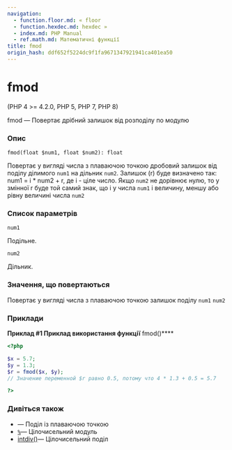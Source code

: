 ```yaml
---
navigation:
  - function.floor.md: « floor
  - function.hexdec.md: hexdec »
  - index.md: PHP Manual
  - ref.math.md: Математичні функції
title: fmod
origin_hash: ddf652f5224dc9f1fa9671347921941ca401ea50
---
```

# fmod

(PHP 4 >= 4.2.0, PHP 5, PHP 7, PHP 8)

fmod — Повертає дрібний залишок від розподілу по модулю

### Опис

```methodsynopsis
fmod(float $num1, float $num2): float
```

Повертає у вигляді числа з плаваючою точкою дробовий залишок від поділу ділимого `num1` на дільник `num2`. Залишок (r) буде визначено так: num1 = i \* num2 + r, де i - ціле число. Якщо `num2` не дорівнює нулю, то у змінної r буде той самий знак, що і у числа `num1` і величину, меншу або рівну величині числа `num2`

### Список параметрів

`num1`

Подільне.

`num2`

Дільник.

### Значення, що повертаються

Повертає у вигляді числа з плаваючою точкою залишок поділу `num1` `num2`

### Приклади

**Приклад #1 Приклад використання функції** fmod()\*\*\*\*

```php
<?php

$x = 5.7;
$y = 1.3;
$r = fmod($x, $y);
// Значение переменной $r равно 0.5, потому что 4 * 1.3 + 0.5 = 5.7

?>
```

### Дивіться також

-   [](language.operators.arithmetic.md)— Поділ із плаваючою точкою
-   [`%`](language.operators.arithmetic.md)— Цілочисельний модуль
-   [intdiv()](function.intdiv.md)— Цілочисельний поділ
